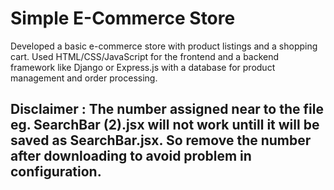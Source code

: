 # Simple E-Commerce Store

Developed a basic e-commerce store with product listings and a shopping cart. Used HTML/CSS/JavaScript for the frontend and a backend framework like Django or Express.js with a database for product management and order processing.

## Disclaimer : The number assigned near to the file eg. SearchBar (2).jsx will not work untill it will be saved as SearchBar.jsx. So remove the number after downloading to avoid problem in configuration. 
